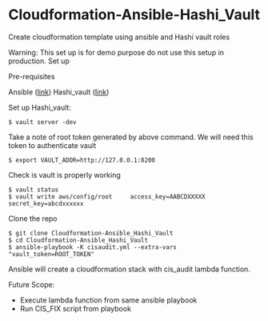 # Cloudformation-Ansible-Hashi_Vault
Create cloudformation template using ansible and Hashi vault roles

Warning: This set up is for demo purpose do not use this setup in production.
Set up

Pre-requisites


Ansible
([link](https://docs.ansible.com/ansible/latest/installation_guide/intro_installation.html/))
Hashi_vault
([link](https://www.vaultproject.io/downloads.html/))

Set up Hashi_vault:
```
$ vault server -dev
```
Take a note of root token generated by above command. We will need this token to authenticate vault
```
$ export VAULT_ADDR=http://127.0.0.1:8200
```
Check is vault is properly working 
```
$ vault status
$ vault write aws/config/root     access_key=AABCDXXXXX     secret_key=abcdxxxxxx
```
Clone the repo
```
$ git clone Cloudformation-Ansible_Hashi_Vault
$ cd Cloudformation-Ansible_Hashi_Vault
$ ansible-playbook -K cisaudit.yml --extra-vars "vault_token=ROOT_TOKEN"
```
Ansible will create a cloudformation stack with cis_audit lambda function.

Future Scope:
- Execute lambda function from same ansible playbook
- Run CIS_FIX script from playbook


